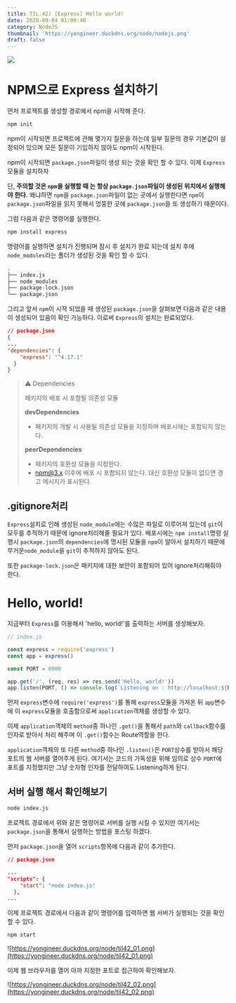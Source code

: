 ```yaml
---
title: TIL.42) [Express] Hello world!
date: 2020-09-04 01:09:48
category: NodeJS
thumbnail: 'https://yongineer.duckdns.org/node/nodejs.png'
draft: false
---
```


![](https://yongineer.duckdns.org/node/nodejs.png)

# NPM으로 Express 설치하기

먼저 프로젝트를 생성할 경로에서 npm을 시작해 준다.

```bash
npm init
```

npm이 시작되면 프로젝트에 관해 몇가지 질문을 하는데 일부 질문의 경우 기본값이 설정되어 있으며 모든 질문이 기입하지 않아도 npm이 시작된다.

npm이 시작되면 `package.json`파일이 생성 되는 것을 확인 할 수 있다. 이제 `Express`모듈을 설치하자

단, **주의할 것은 `npm`을 실행할 때 는 항상 `package.json`파일이 생성된 위치에서 실행해야 한다.** 왜냐하면 `npm`을 `package.json`파일이 없는 곳에서 실행한다면 `npm`이 `package.json`파일을 읽지 못해서 엉뚱한 곳에 `package.json`을 또 생성하기 때문이다.

그럼 다음과 같은 명령어를 실행한다.

```bash
npm install express
```

명령어를 실행하면 설치가 진행되며 잠시 후 설치가 완료 되는데 설치 후에 `node_modules`라는 폴더가 생성된 것을 확인 할 수 있다.

```bash
.
├── index.js
├── node_modules
├── package-lock.json
└── package.json
```

그리고 앞서 `npm`이 시작 되었을 때 생성된 `package.json`을 살펴보면 다음과 같은 내용이 생성되어 있음이 확인 가능하다. 이로써 `Express`의 설치는 완료되었다.

```json
// package.json
{
...
"dependencies": {
    "express": "^4.17.1"
  }
}
```

> ⚠️ Dependencies
>
> 패키지의 배포 시 포함될 의존성 모듈
>
> **devDependencies**
>
> - 패키지의 개발 시 사용될 의존성 모듈을 지정하며 배포시에는 포함되지 않는다.
>
> **peerDependencies**
>
> - 패키지의 호환성 모듈을 지정한다.
> - npm@3.x 이후에 배포 시 포함되지 않는다. 대신 호환성 모듈이 없으면 경고 메시지가 표시된다.

## .gitignore처리

`Express`설치로 인해 생성된 `node_module`에는 수많은 파일로 이루어져 있는데 `git`이 모두를 추적하기 때문에 ignore처리해줄 필요가 있다. 배포시에는 `npm install`명령 실행시 `package.json`의 `dependencies`에 명시된 모듈을 `npm`이 알아서 설치하기 때문에 무거운`node_module`을 `git`이 추적하지 않아도 된다.

또한 `package-lock.json`은 패키지에 대한 보안이 포함되어 있어 ignore처리해줘야 한다.

# Hello, world!

지금부터 `Express`를 이용해서 'hello, world!'를 출력하는 서버를 생성해보자.

```jsx
// index.js

const express = require('express')
const app = express()

const PORT = 8000

app.get('/', (req, res) => res.send('Hello, world!'))
app.listen(PORT, () => console.log(`Listening on : http://localhost:${PORT}`))
```

먼저 `express`변수에 `require('express')`를 통해 `express`모듈을 가져온 뒤 `app`변수에 이 `express`모듈을 호출함으로써 `application`객체를 생성할 수 있다.

이제 `application`객체의 `method`중 하나인 `.get()`을 통해서 `path`와 `callback`함수를 인자로 받아서 처리 해주며 이 `.get()`함수는 Route역할을 한다.

`application`객체의 또 다른 `method`중 하나인 `.listen()`은 `PORT`상수를 받아서 해당 포트의 웹 서버를 열어주게 된다. 여기서는 코드의 가독성을 위해 임의로 상수 `PORT`에 포트를 지정했지만 그냥 숫자형 인자를 전달하여도 Listening하게 된다.

## 서버 실행 해서 확인해보기

```bash
node index.js
```

프로젝트 경로에서 위와 같은 명령어로 서버를 실행 시킬 수 있지만 여기서는 `package.json`을 통해서 실행하는 방법을 포스팅 하겠다.

먼저 `package.json`을 열어 `scripts`항목에 다음과 같이 추가한다.

```json
// package.json

...
"scripts": {
    "start": "node index.js"
  },
...
```

이제 프로젝트 경로에서 다음과 같이 명령어를 입력하면 웹 서버가 실행되는 것을 확인 할 수 있다.

```bash
npm start
```

![https://yongineer.duckdns.org/node/til42_01.png](https://yongineer.duckdns.org/node/til42_01.png)

이제 웹 브라우저를 열어 아까 지정한 포트로 접근하여 확인해보자.

![https://yongineer.duckdns.org/node/til42_02.png](https://yongineer.duckdns.org/node/til42_02.png)
